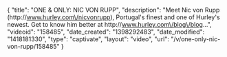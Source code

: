 {
    "title": "ONE & ONLY: NIC VON RUPP",
    "description": "Meet Nic von Rupp (http:\/\/www.hurley.com\/nicvonrupp), Portugal's finest and one of Hurley's newest. Get to know him better at http:\/\/www.hurley.com\/blog\/blog...",
    "videoid": "158485",
    "date_created": "1398292483",
    "date_modified": "1418181330",
    "type": "captivate",
    "layout": "video",
    "url": "\/v\/one-only-nic-von-rupp\/158485"
}